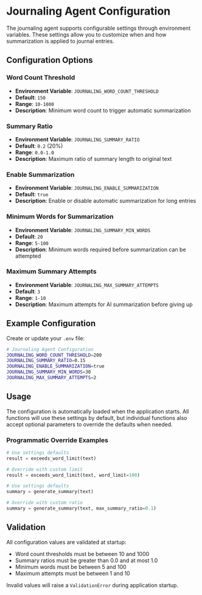 # Journaling Agent Configuration

The journaling agent supports configurable settings through environment variables. These settings allow you to customize when and how summarization is applied to journal entries.

## Configuration Options

### Word Count Threshold
- **Environment Variable**: `JOURNALING_WORD_COUNT_THRESHOLD`
- **Default**: `150`
- **Range**: `10-1000`
- **Description**: Minimum word count to trigger automatic summarization

### Summary Ratio
- **Environment Variable**: `JOURNALING_SUMMARY_RATIO`
- **Default**: `0.2` (20%)
- **Range**: `0.0-1.0`
- **Description**: Maximum ratio of summary length to original text

### Enable Summarization
- **Environment Variable**: `JOURNALING_ENABLE_SUMMARIZATION`
- **Default**: `true`
- **Description**: Enable or disable automatic summarization for long entries

### Minimum Words for Summarization
- **Environment Variable**: `JOURNALING_SUMMARY_MIN_WORDS`
- **Default**: `20`
- **Range**: `5-100`
- **Description**: Minimum words required before summarization can be attempted

### Maximum Summary Attempts
- **Environment Variable**: `JOURNALING_MAX_SUMMARY_ATTEMPTS`
- **Default**: `3`
- **Range**: `1-10`
- **Description**: Maximum attempts for AI summarization before giving up

## Example Configuration

Create or update your `.env` file:

```bash
# Journaling Agent Configuration
JOURNALING_WORD_COUNT_THRESHOLD=200
JOURNALING_SUMMARY_RATIO=0.15
JOURNALING_ENABLE_SUMMARIZATION=true
JOURNALING_SUMMARY_MIN_WORDS=30
JOURNALING_MAX_SUMMARY_ATTEMPTS=2
```

## Usage

The configuration is automatically loaded when the application starts. All functions will use these settings by default, but individual functions also accept optional parameters to override the defaults when needed.

### Programmatic Override Examples

```python
# Use settings defaults
result = exceeds_word_limit(text)

# Override with custom limit
result = exceeds_word_limit(text, word_limit=100)

# Use settings defaults
summary = generate_summary(text)

# Override with custom ratio
summary = generate_summary(text, max_summary_ratio=0.1)
```

## Validation

All configuration values are validated at startup:
- Word count thresholds must be between 10 and 1000
- Summary ratios must be greater than 0.0 and at most 1.0
- Minimum words must be between 5 and 100
- Maximum attempts must be between 1 and 10

Invalid values will raise a `ValidationError` during application startup.
